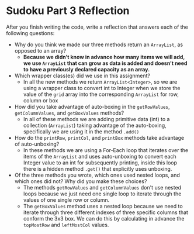 # Sudoku Part 3 Reflection
After you finish writing the code, write a reflection that answers each of the following questions:
- Why do you think we made our three methods return an `ArrayList`, as opposed to an array?
    - **Because we didn’t know in advance how many items we will add, we use `ArrayList` that can grow as data is added and doesn’t need to have a previously declared capacity as an array.**
- Which wrapper class(es) did we use in this assignment?
    - In all the new methods we return `ArrayList<Integer>`, so we are using a wrapper class to convert int to Integer when we store the value of the `grid` array into the corresponding `ArrayList` for row, column or box
- How did you take advantage of auto-boxing in the `getRowValues`, `getColumnValues`, and `getBoxValues` methods?
    - In all of these methods we are adding primitive data (int) to a collection (`ArrayList`) taking advantage of the auto-boxing, specifically we are using it in the method `.add()`
- How do the `printRow`, `printCol`, and `printBox` methods take advantage of auto-unboxing?
    - In these methods we are using a For-Each loop that iterates over the items of the `ArrayList` and uses auto-unboxing to convert each Integer value to an int for subsequently printing, inside this loop there is a hidden method `.get()` that explicitly uses unboxing.
- Of the three methods you wrote, which ones used nested loops, and which ones did not? Why did you make these choices?
    - The methods `getRowValues` and `getColumnValues` don't use nested loops because we just need one single loop to iterate through the values of one single row or column.
    - The `getBoxValues` method uses a nested loop because we need to iterate through three different indexes of three specific columns that conform the 3x3 box. We can do this by calculating in advance the `topMostRow` and `leftMostCol` values.

